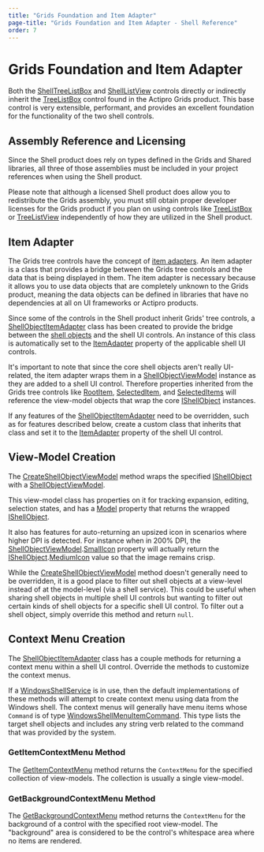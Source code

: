 ```yaml
---
title: "Grids Foundation and Item Adapter"
page-title: "Grids Foundation and Item Adapter - Shell Reference"
order: 7
---
```

# Grids Foundation and Item Adapter

Both the [ShellTreeListBox](shelltreelistbox.md) and [ShellListView](shelllistview.md) controls directly or indirectly inherit the [TreeListBox](../grids/tree-control-features/index.md) control found in the Actipro Grids product.  This base control is very extensible, performant, and provides an excellent foundation for the functionality of the two shell controls.

## Assembly Reference and Licensing

Since the Shell product does rely on types defined in the Grids and Shared libraries, all three of those assemblies must be included in your project references when using the Shell product.

Please note that although a licensed Shell product does allow you to redistribute the Grids assembly, you must still obtain proper developer licenses for the Grids product if you plan on using controls like [TreeListBox](xref:@ActiproUIRoot.Controls.Grids.TreeListBox) or [TreeListView](xref:@ActiproUIRoot.Controls.Grids.TreeListView) independently of how they are utilized in the Shell product.

## Item Adapter

The Grids tree controls have the concept of [item adapters](../grids/tree-control-features/getting-started.md).  An item adapter is a class that provides a bridge between the Grids tree controls and the data that is being displayed in them.  The item adapter is necessary because it allows you to use data objects that are completely unknown to the Grids product, meaning the data objects can be defined in libraries that have no dependencies at all on UI frameworks or Actipro products.

Since some of the controls in the Shell product inherit Grids' tree controls, a [ShellObjectItemAdapter](xref:@ActiproUIRoot.Controls.Shell.ShellObjectItemAdapter) class has been created to provide the bridge between the [shell objects](shell-objects-framework/shell-objects.md) and the shell UI controls.  An instance of this class is automatically set to the [ItemAdapter](xref:@ActiproUIRoot.Controls.Grids.TreeListBox.ItemAdapter) property of the applicable shell UI controls.

It's important to note that since the core shell objects aren't really UI-related, the item adapter wraps them in a [ShellObjectViewModel](xref:@ActiproUIRoot.Controls.Shell.ShellObjectViewModel) instance as they are added to a shell UI control.  Therefore properties inherited from the Grids tree controls like [RootItem](xref:@ActiproUIRoot.Controls.Grids.TreeListBox.RootItem), [SelectedItem](xref:@ActiproUIRoot.Controls.Grids.TreeListBox.SelectedItem), and [SelectedItems](xref:@ActiproUIRoot.Controls.Grids.TreeListBox.SelectedItems) will reference the view-model objects that wrap the core [IShellObject](xref:ActiproSoftware.Shell.IShellObject) instances.

If any features of the [ShellObjectItemAdapter](xref:@ActiproUIRoot.Controls.Shell.ShellObjectItemAdapter) need to be overridden, such as for features described below, create a custom class that inherits that class and set it to the [ItemAdapter](xref:@ActiproUIRoot.Controls.Grids.TreeListBox.ItemAdapter) property of the shell UI control.

## View-Model Creation

The [CreateShellObjectViewModel](xref:@ActiproUIRoot.Controls.Shell.ShellObjectItemAdapter.CreateShellObjectViewModel*) method wraps the specified [IShellObject](xref:ActiproSoftware.Shell.IShellObject) with a [ShellObjectViewModel](xref:@ActiproUIRoot.Controls.Shell.ShellObjectViewModel).

This view-model class has properties on it for tracking expansion, editing, selection states, and has a [Model](xref:@ActiproUIRoot.Controls.Shell.ShellObjectViewModel.Model) property that returns the wrapped [IShellObject](xref:ActiproSoftware.Shell.IShellObject).

It also has features for auto-returning an upsized icon in scenarios where higher DPI is detected.  For instance when in 200% DPI, the [ShellObjectViewModel](xref:@ActiproUIRoot.Controls.Shell.ShellObjectViewModel).[SmallIcon](xref:@ActiproUIRoot.Controls.Shell.ShellObjectViewModel.SmallIcon) property will actually return the [IShellObject](xref:ActiproSoftware.Shell.IShellObject).[MediumIcon](xref:ActiproSoftware.Shell.IShellObject.MediumIcon) value so that the image remains crisp.

While the [CreateShellObjectViewModel](xref:@ActiproUIRoot.Controls.Shell.ShellObjectItemAdapter.CreateShellObjectViewModel*) method doesn't generally need to be overridden, it is a good place to filter out shell objects at a view-level instead of at the model-level (via a shell service).  This could be useful when sharing shell objects in multiple shell UI controls but wanting to filter out certain kinds of shell objects for a specific shell UI control.  To filter out a shell object, simply override this method and return `null`.

## Context Menu Creation

The [ShellObjectItemAdapter](xref:@ActiproUIRoot.Controls.Shell.ShellObjectItemAdapter) class has a couple methods for returning a context menu within a shell UI control.  Override the methods to customize the context menus.

If a [WindowsShellService](xref:ActiproSoftware.Shell.WindowsShellService) is in use, then the default implementations of these methods will attempt to create context menu using data from the Windows shell.  The context menus will generally have menu items whose `Command` is of type [WindowsShellMenuItemCommand](xref:ActiproSoftware.Shell.WindowsShellMenuItemCommand).  This type lists the target shell objects and includes any string verb related to the command that was provided by the system.

### GetItemContextMenu Method

The [GetItemContextMenu](xref:@ActiproUIRoot.Controls.Shell.ShellObjectItemAdapter.GetItemContextMenu*) method returns the `ContextMenu` for the specified collection of view-models.  The collection is usually a single view-model.

### GetBackgroundContextMenu Method

The [GetBackgroundContextMenu](xref:@ActiproUIRoot.Controls.Shell.ShellObjectItemAdapter.GetBackgroundContextMenu*) method returns the `ContextMenu` for the background of a control with the specified root view-model.  The "background" area is considered to be the control's whitespace area where no items are rendered.
